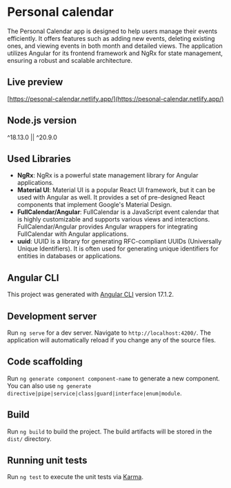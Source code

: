 # Personal calendar

The Personal Calendar app is designed to help users manage their events efficiently. It offers features such as adding new events, deleting existing ones, and viewing events in both month and detailed views. The application utilizes Angular for its frontend framework and NgRx for state management, ensuring a robust and scalable architecture.

## Live preview

[https://pesonal-calendar.netlify.app/](https://pesonal-calendar.netlify.app/)

## Node.js version

^18.13.0 || ^20.9.0

## Used Libraries

- **NgRx**: NgRx is a powerful state management library for Angular applications.
- **Material UI**: Material UI is a popular React UI framework, but it can be used with Angular as well. It provides a set of pre-designed React components that implement Google's Material Design.
- **FullCalendar/Angular**: FullCalendar is a JavaScript event calendar that is highly customizable and supports various views and interactions. FullCalendar/Angular provides Angular wrappers for integrating FullCalendar with Angular applications.
- **uuid**: UUID is a library for generating RFC-compliant UUIDs (Universally Unique Identifiers). It is often used for generating unique identifiers for entities in databases or applications.

## Angular CLI

This project was generated with [Angular CLI](https://github.com/angular/angular-cli) version 17.1.2.

## Development server

Run `ng serve` for a dev server. Navigate to `http://localhost:4200/`. The application will automatically reload if you change any of the source files.

## Code scaffolding

Run `ng generate component component-name` to generate a new component. You can also use `ng generate directive|pipe|service|class|guard|interface|enum|module`.

## Build

Run `ng build` to build the project. The build artifacts will be stored in the `dist/` directory.

## Running unit tests

Run `ng test` to execute the unit tests via [Karma](https://karma-runner.github.io).

